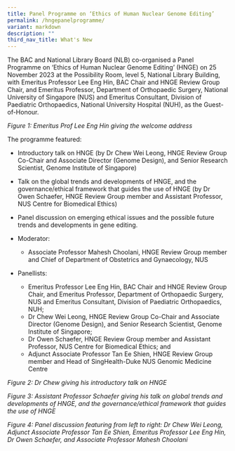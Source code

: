 ```yaml
---
title: Panel Programme on ‘Ethics of Human Nuclear Genome Editing’
permalink: /hngepanelprogramme/
variant: markdown
description: ""
third_nav_title: What's New
---
```

The BAC and National Library Board (NLB) co-organised a Panel Programme on ‘Ethics of Human Nuclear Genome Editing’ (HNGE) on 25 November 2023 at the Possibility Room, level 5, National Library Building, with Emeritus Professor Lee Eng Hin, BAC Chair and HNGE Review Group Chair, and Emeritus Professor, Department of Orthopaedic Surgery, National University of Singapore (NUS) and Emeritus Consultant, Division of Paediatric Orthopaedics, National University Hospital (NUH), as the Guest-of-Honour. 


*Figure 1: Emeritus Prof Lee Eng Hin giving the welcome address*

The programme featured: 

* Introductory talk on HNGE (by Dr Chew Wei Leong, HNGE Review Group Co-Chair and Associate Director (Genome Design), and Senior Research Scientist, Genome Institute of Singapore)

* Talk on the global trends and developments of HNGE, and the governance/ethical framework that guides the use of HNGE (by Dr Owen Schaefer, HNGE Review Group member and Assistant Professor, NUS Centre for Biomedical Ethics)



*  Panel discussion on emerging ethical issues and the possible future trends and developments in gene editing.

*  Moderator: 
	*  Associate Professor Mahesh Choolani, HNGE Review Group member and Chief of Department of Obstetrics and Gynaecology, NUS<br>
* Panellists:<br> 
	* Emeritus Professor Lee Eng Hin, BAC Chair and HNGE Review Group Chair, and Emeritus Professor, Department of Orthopaedic Surgery, NUS and Emeritus Consultant, Division of Paediatric Orthopaedics, NUH;<br>
	* Dr Chew Wei Leong, HNGE Review Group Co-Chair and Associate Director (Genome Design), and Senior Research Scientist, Genome Institute of Singapore;<br>
	* Dr Owen Schaefer, HNGE Review Group member and Assistant Professor, NUS Centre for Biomedical Ethics; and<br>
	* Adjunct Associate Professor Tan Ee Shien, HNGE Review Group member and Head of SingHealth-Duke NUS Genomic Medicine Centre<br> 


*Figure 2: Dr Chew giving his introductory talk on HNGE* 



*Figure 3: Assistant Professor Schaefer giving his talk on global trends and developments of HNGE, and the governance/ethical framework that guides the use of HNGE*


*Figure 4: Panel discussion featuring from left to right: Dr Chew Wei Leong, Adjunct Associate Professor Tan Ee Shien, Emeritus Professor Lee Eng Hin, Dr Owen Schaefer, and Associate Professor Mahesh Choolani*